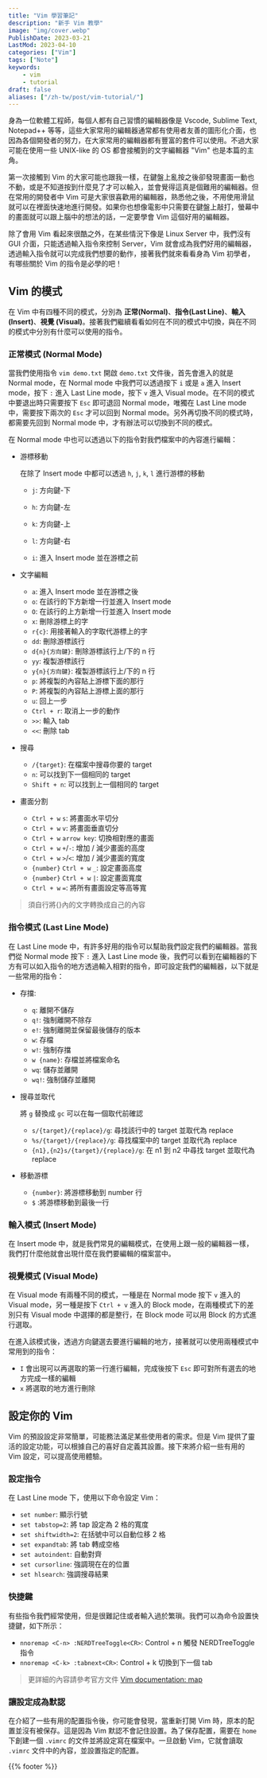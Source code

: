 ```yaml
---
title: "Vim 學習筆記"
description: "新手 Vim 教學"
image: "img/cover.webp"
PublishDate: 2023-03-21
LastMod: 2023-04-10
categories: ["Vim"]
tags: ["Note"]
keywords:
    - vim
    - tutorial
draft: false
aliases: ["/zh-tw/post/vim-tutorial/"]
---
```


身為一位軟體工程師，每個人都有自己習慣的編輯器像是 Vscode, Sublime Text, Notepad++ 等等，這些大家常用的編輯器通常都有使用者友善的圖形化介面，也因為各個開發者的努力，在大家常用的編輯器都有豐富的套件可以使用。不過大家可能在使用一些 UNIX-like 的 OS 都會接觸到的文字編輯器 "Vim" 也是本篇的主角。

第一次接觸到 Vim 的大家可能也跟我一樣，在鍵盤上亂按之後卻發現畫面一動也不動，或是不知道按到什麼見了才可以輸入，並會覺得這真是個難用的編輯器。但在常用的開發者中 Vim 可是大家很喜歡用的編輯器，熟悉他之後，不用使用滑鼠就可以在裡面快速地進行開發。如果你也想像電影中只需要在鍵盤上敲打，螢幕中的畫面就可以跟上腦中的想法的話，一定要學會 Vim 這個好用的編輯器。

除了會用 Vim 看起來很酷之外，在某些情況下像是 Linux Server 中，我們沒有 GUI 介面，只能透過輸入指令來控制 Server，Vim 就會成為我們好用的編輯器，透過輸入指令就可以完成我們想要的動作，接著我們就來看看身為 Vim 初學者，有哪些關於 Vim 的指令是必學的吧！

## Vim 的模式

在 Vim 中有四種不同的模式，分別為 **正常(Normal)**、**指令(Last Line)**、**輸入(Insert)**、**視覺 (Visual)**。接著我們繼續看看如何在不同的模式中切換，與在不同的模式中分別有什麼可以使用的指令。

### 正常模式 (Normal Mode)

當我們使用指令 `vim demo.txt` 開啟 `demo.txt` 文件後，首先會進入的就是 Normal mode，在 Normal mode 中我們可以透過按下 `i` 或是 `a` 進入 Insert mode，按下 `:` 進入 Last Line mode，按下 `v` 進入 Visual mode。在不同的模式中要退出時只需要按下 `Esc` 即可退回 Normal mode，唯獨在 Last Line mode 中，需要按下兩次的 `Esc` 才可以回到 Normal mode。另外再切換不同的模式時，都需要先回到 Normal mode 中，才有辦法可以切換到不同的模式。

在 Normal mode 中也可以透過以下的指令對我們檔案中的內容進行編輯：

- 游標移動

    在除了 Insert mode 中都可以透過 `h`, `j`, `k`, `l` 進行游標的移動
    - `j`: 方向鍵-下
    - `h`: 方向鍵-左
    - `k`: 方向鍵-上
    - `l`: 方向鍵-右

    - `i`: 進入 Insert mode 並在游標之前
- 文字編輯
    - `a`: 進入 Insert mode 並在游標之後
    - `o`: 在該行的下方新增一行並進入 Insert mode
    - `O`: 在該行的上方新增一行並進入 Insert mode
    - `x`: 刪除游標上的字
    - `r{c}`: 用接著輸入的字取代游標上的字
    - `dd`: 刪除游標該行
    - `d{n}{方向鍵}`: 刪除游標該行上/下的 n 行
    - `yy`: 複製游標該行
    - `y{n}{方向鍵}`: 複製游標該行上/下的 n 行
    - `p`: 將複製的內容貼上游標下面的那行
    - `P`: 將複製的內容貼上游標上面的那行
    - `u`: 回上一步
    - `Ctrl + r`: 取消上一步的動作
    - `>>`: 輸入 tab
    - `<<`: 刪除 tab

- 搜尋
    - `/{target}`: 在檔案中搜尋你要的 target
    - `n`: 可以找到下一個相同的 target
    - `Shift + n`: 可以找到上一個相同的 target
- 畫面分割

    - `Ctrl + w` `s`: 將畫面水平切分
    - `Ctrl + w` `v`: 將畫面垂直切分
    - `Ctrl + w` `arrow key`: 切換相對應的畫面
    - `Ctrl + w` `+`/`-`: 增加 / 減少畫面的高度
    - `Ctrl + w` `>`/`<`: 增加 / 減少畫面的寬度
    - `{number}` `Ctrl + w` `_`: 設定畫面高度
    - `{number}` `Ctrl + w` `|`: 設定畫面寬度
    - `Ctrl + w` `=`: 將所有畫面設定等高等寬

> 須自行將{}內的文字轉換成自己的內容

### 指令模式 (Last Line Mode)

在 Last Line mode 中，有許多好用的指令可以幫助我們設定我們的編輯器。當我們從 Normal mode 按下 `:` 進入 Last Line mode 後，我們可以看到在編輯器的下方有可以如入指令的地方透過輸入相對的指令，即可設定我們的編輯器，以下就是一些常用的指令：

- 存擋:
    - `q`: 離開不儲存
    - `q!`: 強制離開不除存
    - `e!`: 強制離開並保留最後儲存的版本
    - `w`: 存檔
    - `w!`: 強制存擋
    - `w {name}`: 存檔並將檔案命名
    - `wq`: 儲存並離開
    - `wq!`: 強制儲存並離開

- 搜尋並取代

    將 `g` 替換成 `gc` 可以在每一個取代前確認
    - `s/{target}/{replace}/g`: 尋找該行中的 target 並取代為 replace
    - `%s/{target}/{replace}/g`: 尋找檔案中的 target 並取代為 replace
    - `{n1},{n2}s/{target}/{replace}/g`: 在 n1 到 n2 中尋找 target 並取代為 replace

- 移動游標
    - `{number}`: 將游標移動到 number 行
    - `$` :將游標移動到最後一行

### 輸入模式 (Insert Mode)

在 Insert mode 中，就是我們常見的編輯模式，在使用上跟一般的編輯器一樣，我們打什麼他就會出現什麼在我們要編輯的檔案當中。

### 視覺模式 (Visual Mode)

在 Visual mode 有兩種不同的模式，一種是在 Normal mode 按下 `v` 進入的 Visual mode，另一種是按下 `Ctrl + v` 進入的 Block mode，在兩種模式下的差別只有 Visual mode 中選擇的都是整行，在 Block mode 可以用 Block 的方式進行選取。

在進入該模式後，透過方向鍵選去要進行編輯的地方，接著就可以使用兩種模式中常用到的指令：

- `I` 會出現可以再選取的第一行進行編輯，完成後按下 `Esc` 即可對所有選去的地方完成一樣的編輯
- `x` 將選取的地方進行刪除

## 設定你的 Vim

Vim 的預設設定非常簡單，可能務法滿足某些使用者的需求。但是 Vim 提供了靈活的設定功能，可以根據自己的喜好自定義其設置。接下來將介紹一些有用的 Vim 設定，可以提高使用體驗。

### 設定指令

在 Last Line mode 下，使用以下命令設定 Vim：

- `set number`: 顯示行號
- `set tabstop=2`: 將 tap 設定為 2 格的寬度
- `set shiftwidth=2`: 在括號中可以自動位移 2 格
- `set expandtab`: 將 tab 轉成空格
- `set autoindent`: 自動對齊
- `set cursorline`: 強調現在在的位置
- `set hlsearch`: 強調搜尋結果

### 快捷鍵

有些指令我們經常使用，但是很難記住或者輸入過於繁瑣。我們可以為命令設置快捷鍵，如下所示：

- `nnoremap <C-n> :NERDTreeToggle<CR>`: Control + n 觸發 NERDTreeToggle 指令
- `nnoremap <C-k> :tabnext<CR>`: Control + k 切換到下一個 tab

> 更詳細的內容請參考官方文件 [Vim documentation: map](https://vimdoc.sourceforge.net/htmldoc/map.html)

### 讓設定成為默認

在介紹了一些有用的配置指令後，你可能會發現，當重新打開 Vim 時，原本的配置並沒有被保存。這是因為 Vim 默認不會記住設置。為了保存配置，需要在 `home` 下創建一個 `.vimrc` 的文件並將設定寫在檔案中。一旦啟動 Vim，它就會讀取 `.vimrc` 文件中的內容，並設置指定的配置。

{{% footer %}}
